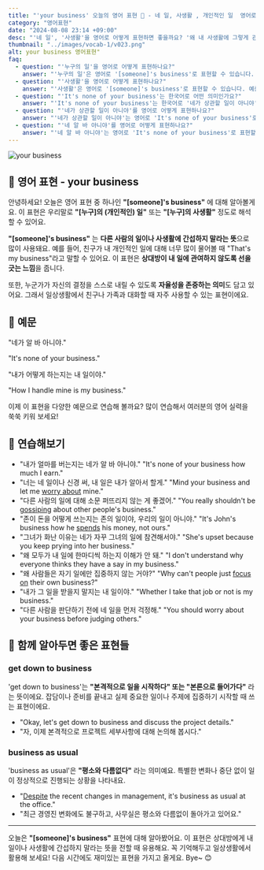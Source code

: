 ```yaml
---
title: "'your business' 오늘의 영어 표현 🚷 - 네 일, 사생활 , 개인적인 일  영어로"
category: "영어표현"
date: "2024-08-08 23:14 +09:00"
desc: "'네 일', '사생활'을 영어로 어떻게 표현하면 좋을까요? '왜 내 사생활에 그렇게 관심이 많아?', '네 일이나 신경 써', '그건 내 일이야' 등을 영어로 표현하는 법을 배워봅시다. 다양한 예문을 통해서 연습하고 본인의 표현으로 만들어 보세요."
thumbnail: "../images/vocab-1/v023.png"
alt: your business 영어표현"
faq:
  - question: "'누구의 일'을 영어로 어떻게 표현하나요?"
    answer: "'누구의 일'은 영어로 '[someone]'s business'로 표현할 수 있습니다. 예를 들어, '그건 내 일이야'는 'That's my business'로 말할 수 있습니다."
  - question: "'사생활'을 영어로 어떻게 표현하나요?"
    answer: "'사생활'은 영어로 '[someone]'s business'로 표현할 수 있습니다. 예를 들어, '그건 그녀의 사생활이야'는 'That's her business'로 말할 수 있습니다."
  - question: "'It's none of your business'는 한국어로 어떤 의미인가요?"
    answer: "'It's none of your business'는 한국어로 '네가 상관할 일이 아니야', '네 알 바 아니야' 등으로 번역될 수 있습니다. 다른 사람이 간섭하지 말아야 할 때 사용하는 표현입니다."
  - question: "'네가 상관할 일이 아니야'를 영어로 어떻게 표현하나요?"
    answer: "'네가 상관할 일이 아니야'는 영어로 'It's none of your business'로 표현할 수 있습니다. 예를 들어, '왜 내 일에 간섭해? 그건 네가 상관할 일이 아니야'는 'Why are you interfering with my work? It's none of your business'로 말할 수 있습니다."
  - question: "'네 알 바 아니야'를 영어로 어떻게 표현하나요?"
    answer: "'네 알 바 아니야'는 영어로 'It's none of your business'로 표현할 수 있습니다. 예를 들어, '내가 무슨 일을 하든 그건 네 알 바 아니야'는 'Whatever I do is none of your business'로 말할 수 있습니다."
---
```


![your business](../images/vocab-1/v023-1.png)

## 🌟 영어 표현 - your business

안녕하세요! 오늘은 영어 표현 중 하나인 **"[someone]'s business"** 에 대해 알아볼게요. 이 표현은 우리말로 **"[누구]의 (개인적인) 일"** 또는 **"[누구]의 사생활"** 정도로 해석할 수 있어요.

**"[someone]'s business"** 는 **다른 사람의 일이나 사생활에 간섭하지 말라는 뜻**으로 많이 사용돼요. 예를 들어, 친구가 내 개인적인 일에 대해 너무 많이 물어볼 때 "That's my business"라고 말할 수 있어요. 이 표현은 **상대방이 내 일에 관여하지 않도록 선을 긋는 느낌**을 줍니다.

또한, 누군가가 자신의 결정을 스스로 내릴 수 있도록 **자율성을 존중하는 의미**도 담고 있어요. 그래서 일상생활에서 친구나 가족과 대화할 때 자주 사용할 수 있는 표현이에요.

## 📖 예문

"네가 알 바 아니야."

"It's none of your business."

"내가 어떻게 하는지는 내 일이야."

"How I handle mine is my business."

이제 이 표현을 다양한 예문으로 연습해 볼까요? 많이 연습해서 여러분의 영어 실력을 쑥쑥 키워 보세요!

## 💬 연습해보기

<ul data-interactive-list>
  <li data-interactive-item>
    <span data-toggler>"내가 얼마를 버는지는 네가 알 바 아니야."</span>
    <span data-answer>"It's none of your business how much I earn."</span>
  </li>
  <li data-interactive-item>
    <span data-toggler>"너는 네 일이나 신경 써, 내 일은 내가 알아서 할게."</span>
    <span data-answer>"Mind your business and let me <a href="/blog/in-english/209.worry-about/">worry about</a> mine."</span>
  </li>
  <li data-interactive-item>
    <span data-toggler>"다른 사람의 일에 대해 소문 퍼뜨리지 않는 게 좋겠어."</span>
    <span data-answer>"You really shouldn't be <a href="/blog/in-english/164.gossip/">gossiping</a> about other people's business."</span>
  </li>
  <li data-interactive-item>
    <span data-toggler>"존이 돈을 어떻게 쓰는지는 존의 일이야, 우리의 일이 아니야."</span>
    <span data-answer>"It's John's business how he <a href="/blog/in-english/258.spend/">spends</a> his money, not ours."</span>
  </li>
  <li data-interactive-item>
    <span data-toggler>"그녀가 화난 이유는 네가 자꾸 그녀의 일에 참견해서야."</span>
    <span data-answer>"She's upset because you keep prying into her business."</span>
  </li>
  <li data-interactive-item>
    <span data-toggler>"왜 모두가 내 일에 한마디씩 하는지 이해가 안 돼."</span>
    <span data-answer>"I don't understand why everyone thinks they have a say in my business."</span>
  </li>
  <li data-interactive-item>
    <span data-toggler>"왜 사람들은 자기 일에만 집중하지 않는 거야?"</span>
    <span data-answer>"Why can't people just <a href="/blog/in-english/186.focus-on/">focus on</a> their own business?"</span>
  </li>
  <li data-interactive-item>
    <span data-toggler>"내가 그 일을 받을지 말지는 내 일이야."</span>
    <span data-answer>"Whether I take that job or not is my business."</span>
  </li>
  <li data-interactive-item>
    <span data-toggler>"다른 사람을 판단하기 전에 네 일을 먼저 걱정해."</span>
    <span data-answer>"You should worry about your business before judging others."</span>
  </li>
</ul>

## 🤝 함께 알아두면 좋은 표현들

### get down to business

'get down to business'는 **"본격적으로 일을 시작하다" 또는 "본론으로 들어가다"** 라는 뜻이에요. 잡담이나 준비를 끝내고 실제 중요한 일이나 주제에 집중하기 시작할 때 쓰는 표현이에요.

- "Okay, let's get down to business and discuss the project details."
- "자, 이제 본격적으로 프로젝트 세부사항에 대해 논의해 봅시다."

### business as usual

'business as usual'은 **"평소와 다름없다"** 라는 의미예요. 특별한 변화나 중단 없이 일이 정상적으로 진행되는 상황을 나타내요.

- "[Despite](/blog/in-english/341.despite/) the recent changes in management, it's business as usual at the office."
- "최근 경영진 변화에도 불구하고, 사무실은 평소와 다름없이 돌아가고 있어요."

---

오늘은 **"[someone]'s business"** 표현에 대해 알아봤어요. 이 표현은 상대방에게 내 일이나 사생활에 간섭하지 말라는 뜻을 전할 때 유용해요. 꼭 기억해두고 일상생활에서 활용해 보세요! 다음 시간에도 재미있는 표현을 가지고 올게요. Bye~ 😊
